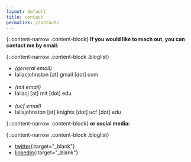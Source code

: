 ```yaml
---
layout: default
title: contact
permalink: /contact/
---
```


{:.content-narrow .content-block}
**If you would like to reach out, you can contact me by email:**

{:.content-narrow .content-block .bloglist}
- *(general email)*
- lailacjohnston [at] gmail [dot] com <br><br>
- *(mit email)*
- lailacj [at] mit [dot] edu <br><br>
- *(ucf email)*
- lailajohnston [at] knights [dot] ucf [dot] edu

{:.content-narrow .content-block}
**or social media:**

{:.content-narrow .content-block .bloglist}
- [twitter](https://twitter.com/lailacjohnston){:target="_blank"}
- [linkedin](https://www.linkedin.com/in/lailacjohnston/){:target="_blank"}
